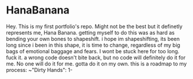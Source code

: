 # HanaBanana
Hey. This is my first portfolio's repo. Might not be the best but it definetly represents me, Hana Banana.
getting myself to do this was as hard as bending your own bones to shapeshift. i hope im shapeshifting, its been long since i been in this shape, it is time to change, regardless of my big bags of emotional baggage and fears. I wont be stuck here for too long. fuck it. a wrong code doesn't bite back, but no code will definitely do it for me. No one will do it for me. gotta do it on my own.
this is a roadmap to my process:
~"Dirty Hands": 
    1- 
